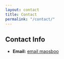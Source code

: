 ```yaml
---
layout: contact
title: Contact
permalink: "/contact/"
---
```


## Contact Info

- **Email:** <a href="mailto:ghkr9wybwc@privaterelay.appleid.com">email maosboo</a>
